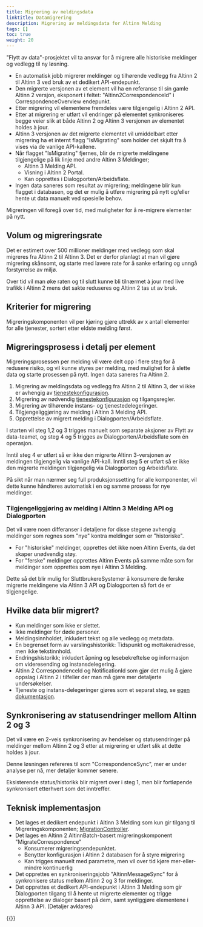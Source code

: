 ```yaml
---
title: Migrering av meldingsdata
linktitle: Datamigrering
description: Migrering av meldingsdata for Altinn Melding
tags: []
toc: true
weight: 20
---
```


"Flytt av data"-prosjektet vil ta ansvar for å migrere alle historiske meldinger og vedlegg til ny løsning.

- En automatisk jobb migrerer meldinger og tilhørende vedlegg fra Altinn 2 til Altinn 3 ved bruk av et dedikert API-endepunkt.
- Den migrerte versjonen av et element vil ha en referanse til sin gamle Altinn 2 versjon, eksponert i feltet: "Altinn2CorrespondenceId" i CorrespondenceOverview endepunkt.
- Etter migrering vil elementene fremdeles være tilgjengelig i Altinn 2 API.
- Etter at migrering er utført vil endringer på elementet synkroniseres begge veier slik at både Altinn 2 og Altinn 3 versjonen av elementet holdes à jour.
- Altinn 3 versjonen av det migrerte elementet vil umiddelbart etter migrering ha et internt flagg "IsMigrating" som holder det skjult fra å vises via de vanlige API-kallene.
- Når flagget "IsMigrating" fjernes, blir de migrerte meldingene tilgjengelige på lik linje med andre Altinn 3 Meldinger;
  - Altinn 3 Melding API.
  - Visning i Altinn 2 Portal.
  - Kan opprettes i Dialogporten/Arbeidsflate.
- Ingen data saneres som resultat av migrering; meldingene blir kun flagget i databasen, og det er mulig å utføre migrering på nytt og/eller hente ut data manuelt ved spesielle behov.

Migreringen vil foregå over tid, med muligheter for å re-migrere elementer på nytt.

## Volum og migreringsrate

Det er estimert over 500 millioner meldinger med vedlegg som skal migreres fra Altinn 2 til Altinn 3.
Det er derfor planlagt at man vil gjøre migrering skånsomt, og starte med lavere rate for å sanke erfaring og unngå forstyrrelse av miljø.

Over tid vil man øke raten og til slutt kunne bli tilnærmet à jour med live trafikk i Altinn 2 mens det sakte reduseres og Altinn 2 tas ut av bruk.

## Kriterier for migrering

Migreringskomponenten vil per kjøring gjøre uttrekk av x antall elementer for alle tjenester, sortert etter eldste melding først.

## Migreringsprosess i detalj per element

Migreringsprosessen per melding vil være delt opp i flere steg for å redusere risiko, og vil kunne styres per melding, med mulighet for å slette data og starte prosessen på nytt.
Ingen data saneres fra Altinn 2.

1. Migrering av meldingsdata og vedlegg fra Altinn 2 til Altinn 3, der vi ikke er avhengig av [tjenestekonfigurasjon](../service-migration/).
2. Migrering av nødvendig [tjenestekonfigurasjon](../service-migration/) og tilgangsregler.
3. Migrering av tilhørende instans- og tjenestedelegeringer.
4. Tilgjengeliggjøring av melding i Altinn 3 Melding API.
5. Opprettelse av migrert melding i Dialogporten/Arbeidsflate.

I starten vil steg 1,2 og 3 trigges manuelt som separate aksjoner av Flytt av data-teamet, og steg 4 og 5 trigges av Dialogporten/Arbeidsflate som én operasjon.

Inntil steg 4 er utført så er ikke den migrerte Altinn 3-versjonen av meldingen tilgjengelig via vanlige API-kall.
Inntil steg 5 er utført så er ikke den migrerte meldingen tilgjengelig via Dialogporten og Arbeidsflate.

På sikt når man nærmer seg full produksjonssetting for alle komponenter, vil dette kunne håndteres automatisk i en og samme prosess for nye meldinger.

### Tilgjengeliggjøring av melding i Altinn 3 Melding API og Dialogporten

Det vil være noen differanser i detaljene for disse stegene avhengig meldinger som regnes som "nye" kontra meldinger som er "historiske".

- For "historiske" meldinger, opprettes det ikke noen Altinn Events, da det skaper unødvendig støy.
- For "ferske" meldinger opprettes Altinn Events på samme måte som for meldinger som opprettes som nye i Altinn 3 Melding.

Dette så det blir mulig for SluttbrukereSystemer å konsumere de ferske migrerte meldingene via Altinn 3 API og Dialogporten så fort de er tilgjengelige.

## Hvilke data blir migrert?

- Kun meldinger som ikke er slettet.
- Ikke meldinger for døde personer.
- Meldingsinnholdet, inkludert tekst og alle vedlegg og metadata.
- En begrenset form av varslingshistorikk: Tidspunkt og mottakeradresse, men ikke tekstinnhold.
- Endringshistorikk; inkludert åpning og lesebekreftelse og informasjon om videresending og instansdelegering.
- Altinn 2 CorrespondenceId og NotificationId som gjør det mulig å gjøre oppslag i Altinn 2 i tilfeller der man må gjøre mer detaljerte undersøkelser.
- Tjeneste og instans-delegeringer gjøres som et separat steg, se [egen dokumentasjon](../delegation-migration/).

## Synkronisering av statusendringer mellom Altinn 2 og 3

Det vil være en 2-veis synkronisering av hendelser og statusendringer på meldinger mellom Altinn 2 og 3 etter at migrering er utført slik at dette holdes à jour.

Denne løsningen refereres til som "CorrespondenceSync", mer er under analyse per nå, mer detaljer kommer senere.

Eksisterende status/historikk blir migrert over i steg 1, men blir fortløpende synkronisert etterhvert som det inntreffer.

## Teknisk implementasjon

- Det lages et dedikert endepunkt i Altinn 3 Melding som kun gir tilgang til Migreringskomponenten; [MigrationController](https://github.com/Altinn/altinn-correspondence/blob/main/src/Altinn.Correspondence.API/Controllers/MigrationController.cs).
- Det lages en Altinn 2 AltinnBatch-basert migreringskomponent "MigrateCorrespondence"
  - Konsumerer migreringsendepunktet.
  - Benytter konfigurasjon i Altinn 2 databasen for å styre migrering
  - Kan trigges manuelt med parametre, men vil over tid kjøre mer-eller-mindre kontinuerlig  
- Det opprettes en synkroniseringsjobb "AltinnMessageSync" for å synkronisere status mellom Altinn 2 og 3 for meldinger.
- Det opprettes et dedikert API-endepunkt i Altinn 3 Melding som gir Dialogporten tilgang til å hente ut migrerte elementer og trigge opprettelse av dialoger basert på dem, samt synliggjøre elementene i Altinn 3 API. (Detaljer avklares)

{{<children />}}

